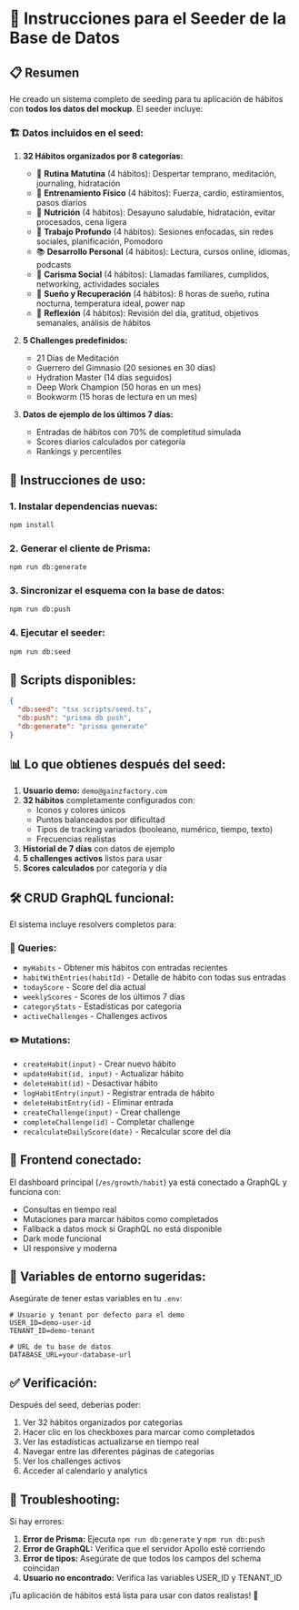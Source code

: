 # 🌱 Instrucciones para el Seeder de la Base de Datos

## 📋 Resumen

He creado un sistema completo de seeding para tu aplicación de hábitos con **todos los datos del mockup**. El seeder incluye:

### 🏗️ Datos incluidos en el seed:

1. **32 Hábitos organizados por 8 categorías:**
   - 🌅 **Rutina Matutina** (4 hábitos): Despertar temprano, meditación, journaling, hidratación
   - 💪 **Entrenamiento Físico** (4 hábitos): Fuerza, cardio, estiramientos, pasos diarios
   - 🥗 **Nutrición** (4 hábitos): Desayuno saludable, hidratación, evitar procesados, cena ligera
   - 🎯 **Trabajo Profundo** (4 hábitos): Sesiones enfocadas, sin redes sociales, planificación, Pomodoro
   - 📚 **Desarrollo Personal** (4 hábitos): Lectura, cursos online, idiomas, podcasts
   - 🤝 **Carisma Social** (4 hábitos): Llamadas familiares, cumplidos, networking, actividades sociales
   - 🛌 **Sueño y Recuperación** (4 hábitos): 8 horas de sueño, rutina nocturna, temperatura ideal, power nap
   - 🔄 **Reflexión** (4 hábitos): Revisión del día, gratitud, objetivos semanales, análisis de hábitos

2. **5 Challenges predefinidos:**
   - 21 Días de Meditación
   - Guerrero del Gimnasio (20 sesiones en 30 días)
   - Hydration Master (14 días seguidos)
   - Deep Work Champion (50 horas en un mes)
   - Bookworm (15 horas de lectura en un mes)

3. **Datos de ejemplo de los últimos 7 días:**
   - Entradas de hábitos con 70% de completitud simulada
   - Scores diarios calculados por categoría
   - Rankings y percentiles

## 🚀 Instrucciones de uso:

### 1. **Instalar dependencias nuevas:**
```bash
npm install
```

### 2. **Generar el cliente de Prisma:**
```bash
npm run db:generate
```

### 3. **Sincronizar el esquema con la base de datos:**
```bash
npm run db:push
```

### 4. **Ejecutar el seeder:**
```bash
npm run db:seed
```

## 🔧 Scripts disponibles:

```json
{
  "db:seed": "tsx scripts/seed.ts",
  "db:push": "prisma db push", 
  "db:generate": "prisma generate"
}
```

## 📊 Lo que obtienes después del seed:

1. **Usuario demo:** `demo@gainzfactory.com`
2. **32 hábitos** completamente configurados con:
   - Iconos y colores únicos
   - Puntos balanceados por dificultad
   - Tipos de tracking variados (booleano, numérico, tiempo, texto)
   - Frecuencias realistas
3. **Historial de 7 días** con datos de ejemplo
4. **5 challenges activos** listos para usar
5. **Scores calculados** por categoría y día

## 🛠️ CRUD GraphQL funcional:

El sistema incluye resolvers completos para:

### 📖 Queries:
- `myHabits` - Obtener mis hábitos con entradas recientes
- `habitWithEntries(habitId)` - Detalle de hábito con todas sus entradas
- `todayScore` - Score del día actual
- `weeklyScores` - Scores de los últimos 7 días
- `categoryStats` - Estadísticas por categoría
- `activeChallenges` - Challenges activos

### ✏️ Mutations:
- `createHabit(input)` - Crear nuevo hábito
- `updateHabit(id, input)` - Actualizar hábito
- `deleteHabit(id)` - Desactivar hábito
- `logHabitEntry(input)` - Registrar entrada de hábito
- `deleteHabitEntry(id)` - Eliminar entrada
- `createChallenge(input)` - Crear challenge
- `completeChallenge(id)` - Completar challenge
- `recalculateDailyScore(date)` - Recalcular score del día

## 🎨 Frontend conectado:

El dashboard principal (`/es/growth/habit`) ya está conectado a GraphQL y funciona con:
- Consultas en tiempo real
- Mutaciones para marcar hábitos como completados
- Fallback a datos mock si GraphQL no está disponible
- Dark mode funcional
- UI responsive y moderna

## 🔑 Variables de entorno sugeridas:

Asegúrate de tener estas variables en tu `.env`:

```env
# Usuario y tenant por defecto para el demo
USER_ID=demo-user-id
TENANT_ID=demo-tenant

# URL de tu base de datos
DATABASE_URL=your-database-url
```

## ✅ Verificación:

Después del seed, deberías poder:

1. Ver 32 hábitos organizados por categorías
2. Hacer clic en los checkboxes para marcar como completados
3. Ver las estadísticas actualizarse en tiempo real
4. Navegar entre las diferentes páginas de categorías
5. Ver los challenges activos
6. Acceder al calendario y analytics

## 🐛 Troubleshooting:

Si hay errores:

1. **Error de Prisma:** Ejecuta `npm run db:generate` y `npm run db:push`
2. **Error de GraphQL:** Verifica que el servidor Apollo esté corriendo
3. **Error de tipos:** Asegúrate de que todos los campos del schema coincidan
4. **Usuario no encontrado:** Verifica las variables USER_ID y TENANT_ID

¡Tu aplicación de hábitos está lista para usar con datos realistas! 🎉 
